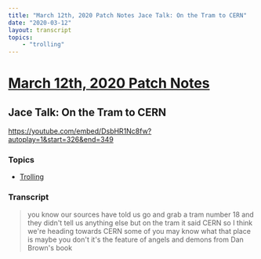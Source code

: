 ```yaml
---
title: "March 12th, 2020 Patch Notes Jace Talk: On the Tram to CERN"
date: "2020-03-12"
layout: transcript
topics:
    - "trolling"
---
```

# [March 12th, 2020 Patch Notes](../2020-03-12.md)
## Jace Talk: On the Tram to CERN
https://youtube.com/embed/DsbHR1Nc8fw?autoplay=1&start=326&end=349

### Topics
* [Trolling](../topics/trolling.md)

### Transcript

> you know our sources have told us go and grab a tram number 18 and they didn't tell us anything else but on the tram it said CERN so I think we're heading towards CERN some of you may know what that place is maybe you don't it's the feature of angels and demons from Dan Brown's book
